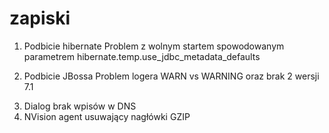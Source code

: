 # zapiski

1. Podbicie hibernate
  Problem z wolnym startem spowodowanym parametrem hibernate.temp.use_jdbc_metadata_defaults
  
2. Podbicie JBossa
  Problem logera WARN vs WARNING oraz brak 2 wersji 7.1 
  <exclude-subsystems>
      <subsystem name="jaxrs" />
      <subsystem name="webservices" />
    </exclude-subsystems>
    
3. Dialog brak wpisów w DNS
4. NVision agent usuwający nagłówki GZIP
